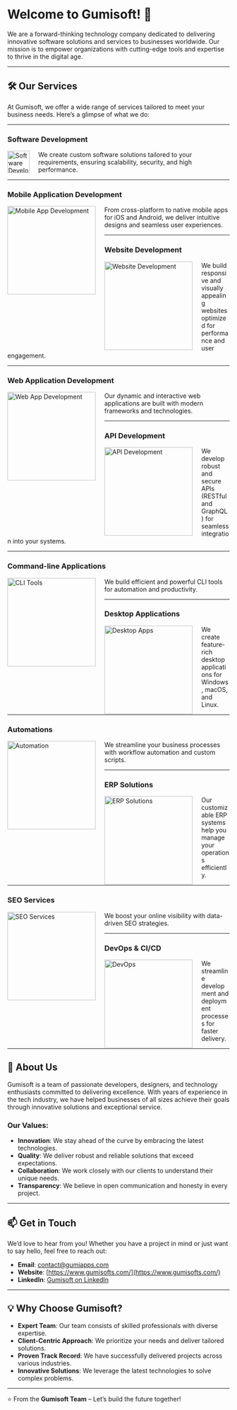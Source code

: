 # Welcome to Gumisoft! 👋

We are a forward-thinking technology company dedicated to delivering innovative software solutions and services to businesses worldwide. Our mission is to empower organizations with cutting-edge tools and expertise to thrive in the digital age.

---

## 🛠️ **Our Services**

At Gumisoft, we offer a wide range of services tailored to meet your business needs. Here’s a glimpse of what we do:

---

### **Software Development**

<div align="left">
  <img src="https://encrypted-tbn0.gstatic.com/images?q=tbn:ANd9GcSC4UDDhF8SI9F_1YwBVd7XPS5T_K1Gk7BaJQ&s" alt="Software Development" width="50" height="50" style="float: left; margin-right: 20px;">
  <p>We create custom software solutions tailored to your requirements, ensuring scalability, security, and high performance.</p>
</div>

---

### **Mobile Application Development**

<div align="left">
  <img src="https://via.placeholder.com/200x200" alt="Mobile App Development" width="200" height="200" style="float: left; margin-right: 20px;">
  <p>From cross-platform to native mobile apps for iOS and Android, we deliver intuitive designs and seamless user experiences.</p>
</div>

---

### **Website Development**

<div align="left">
  <img src="https://via.placeholder.com/200x200" alt="Website Development" width="200" height="200" style="float: left; margin-right: 20px;">
  <p>We build responsive and visually appealing websites optimized for performance and user engagement.</p>
</div>

---

### **Web Application Development**

<div align="left">
  <img src="https://via.placeholder.com/200x200" alt="Web App Development" width="200" height="200" style="float: left; margin-right: 20px;">
  <p>Our dynamic and interactive web applications are built with modern frameworks and technologies.</p>
</div>

---

### **API Development**

<div align="left">
  <img src="https://via.placeholder.com/200x200" alt="API Development" width="200" height="200" style="float: left; margin-right: 20px;">
  <p>We develop robust and secure APIs (RESTful and GraphQL) for seamless integration into your systems.</p>
</div>

---

### **Command-line Applications**

<div align="left">
  <img src="https://via.placeholder.com/200x200" alt="CLI Tools" width="200" height="200" style="float: left; margin-right: 20px;">
  <p>We build efficient and powerful CLI tools for automation and productivity.</p>
</div>

---

### **Desktop Applications**

<div align="left">
  <img src="https://via.placeholder.com/200x200" alt="Desktop Apps" width="200" height="200" style="float: left; margin-right: 20px;">
  <p>We create feature-rich desktop applications for Windows, macOS, and Linux.</p>
</div>

---

### **Automations**

<div align="left">
  <img src="https://via.placeholder.com/200x200" alt="Automation" width="200" height="200" style="float: left; margin-right: 20px;">
  <p>We streamline your business processes with workflow automation and custom scripts.</p>
</div>

---

### **ERP Solutions**

<div align="left">
  <img src="https://via.placeholder.com/200x200" alt="ERP Solutions" width="200" height="200" style="float: left; margin-right: 20px;">
  <p>Our customizable ERP systems help you manage your operations efficiently.</p>
</div>

---

### **SEO Services**

<div align="left">
  <img src="https://via.placeholder.com/200x200" alt="SEO Services" width="200" height="200" style="float: left; margin-right: 20px;">
  <p>We boost your online visibility with data-driven SEO strategies.</p>
</div>

---

### **DevOps & CI/CD**

<div align="left">
  <img src="https://via.placeholder.com/200x200" alt="DevOps" width="200" height="200" style="float: left; margin-right: 20px;">
  <p>We streamline development and deployment processes for faster delivery.</p>
</div>

---

## 🌟 **About Us**

Gumisoft is a team of passionate developers, designers, and technology enthusiasts committed to delivering excellence. With years of experience in the tech industry, we have helped businesses of all sizes achieve their goals through innovative solutions and exceptional service.

### **Our Values**:

- **Innovation**: We stay ahead of the curve by embracing the latest technologies.
- **Quality**: We deliver robust and reliable solutions that exceed expectations.
- **Collaboration**: We work closely with our clients to understand their unique needs.
- **Transparency**: We believe in open communication and honesty in every project.

---

## 📫 **Get in Touch**

We’d love to hear from you! Whether you have a project in mind or just want to say hello, feel free to reach out:

- **Email**: [contact@gumiapps.com](mailto:contact@gumiapps.com)
- **Website**: [https://www.gumisofts.com/](https://www.gumisofts.com/)
- **LinkedIn**: [Gumisoft on LinkedIn](https://linkedin.com/company/gumisofts/)

---

## 💡 **Why Choose Gumisoft?**

- **Expert Team**: Our team consists of skilled professionals with diverse expertise.
- **Client-Centric Approach**: We prioritize your needs and deliver tailored solutions.
- **Proven Track Record**: We have successfully delivered projects across various industries.
- **Innovative Solutions**: We leverage the latest technologies to solve complex problems.

---

⭐️ From the **Gumisoft Team** – Let’s build the future together!
